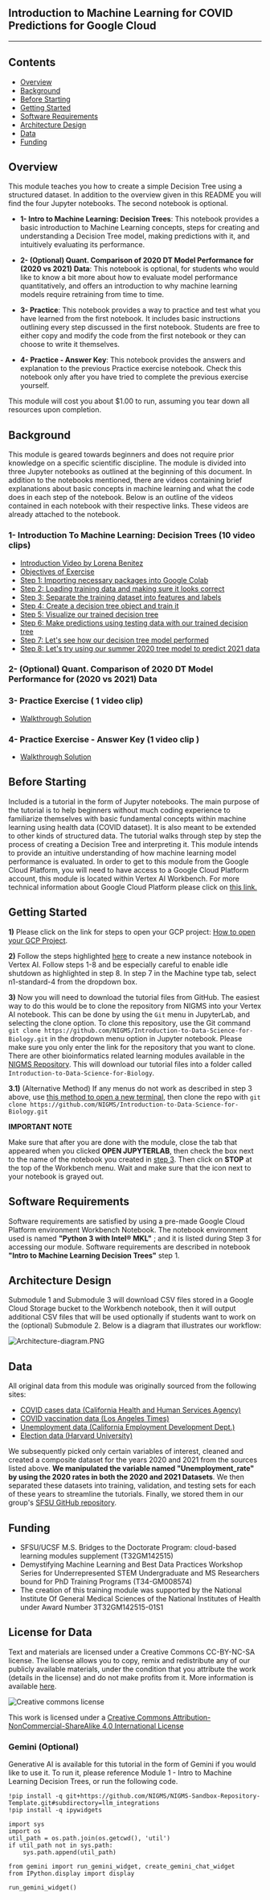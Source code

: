## Introduction to Machine Learning for COVID Predictions for Google Cloud
---------------------------------

## Contents

+ [Overview](#overview)
+ [Background](#background)
+ [Before Starting](#before-starting)
+ [Getting Started](#getting-started)
+ [Software Requirements](#software-requirements)
+ [Architecture Design](#architecture-design)
+ [Data](#data)
+ [Funding](#funding)

## **Overview** 

This module teaches you how to create a simple Decision Tree using a structured dataset. In addition to the overview given in this README you will find the four Jupyter notebooks. The second notebook is optional.
- **1- Intro to Machine Learning: Decision Trees**: This notebook provides a basic introduction to Machine Learning concepts, steps for creating and understanding a Decision Tree model, making predictions with it, and intuitively evaluating its performance. 

- **2- (Optional) Quant. Comparison of 2020 DT Model Performance for (2020 vs 2021) Data**: This notebook is optional, for students who would like to know a bit more about how to evaluate model performance quantitatively, and offers an introduction to why machine learning models require retraining from time to time. 

- **3- Practice**: This notebook provides a way to practice and test what you have learned from the first notebook. It includes basic instructions outlining every step discussed in the first notebook. Students are free to either copy and modify the code from the first notebook or they can choose to write it themselves.

- **4- Practice - Answer Key**: This notebook provides the answers and explanation to the previous Practice exercise notebook. Check this notebook only after you have tried to complete the previous exercise yourself. 

This module will cost you about $1.00 to run, assuming you tear down all resources upon completion.


## Background 
This module is geared towards beginners and does not require prior knowledge on a specific scientific discipline. The module is divided into three Jupyter notebooks as outlined at the beginning of this document. In addition to the notebooks mentioned, there are videos containing brief explanations about basic concepts in machine learning and what the code does in each step of the notebook. Below is an outline of the videos contained in each notebook with their respective links. These videos are already attached to the notebook.

### 1- Introduction To Machine Learning: Decision Trees (10 video clips)

- [Introduction Video by Lorena Benitez](https://youtu.be/e3tGQykFC5M)
- [Objectives of Exercise](https://youtu.be/_kAjJ8rJwfU)
- [Step 1: Importing necessary packages into Google Colab](https://youtu.be/jPIQbpdTkbM)
- [Step 2: Loading training data and making sure it looks correct](https://youtu.be/z9dcLYg65uk)
- [Step 3: Separate the training dataset into features and labels](https://youtu.be/qh8C0QRECWU)
- [Step 4: Create a decision tree object and train it](https://youtu.be/M6gY_JywOys)
- [Step 5: Visualize our trained decision tree](https://youtu.be/cFk6vmfU48w)
- [Step 6: Make predictions using testing data with our trained decision tree](https://youtu.be/LtD93dB5JzU)
- [Step 7: Let's see how our decision tree model performed](https://youtu.be/0VK4sLz2wrc)
- [Step 8: Let's try using our summer 2020 tree model to predict 2021 data](https://youtu.be/2r3ZpwM6xDQ)

### 2-  (Optional) Quant. Comparison of 2020 DT Model Performance for (2020 vs 2021) Data

### 3-  Practice Exercise ( 1 video clip)
- [Walkthrough Solution](https://youtu.be/eHI4wMjSGuU)
### 4- Practice Exercise - Answer Key (1 video clip )
- [Walkthrough Solution](https://youtu.be/eHI4wMjSGuU)

## Before Starting

Included is a tutorial in the form of Jupyter notebooks. The main purpose of the tutorial is to help beginners without much coding experience to familiarize themselves with basic fundamental concepts within machine learning using health data (COVID dataset). It is also meant to be extended to other kinds of structured data. The tutorial walks through step by step the process of creating a Decision Tree and interpreting it. This module intends to provide an intuitive understanding of how machine learning model performance is evaluated. In order to get to this module from the Google Cloud Platform, you will need to have access to a Google Cloud Platform account, this module is located within Vertex AI Workbench. For more technical information about Google Cloud Platform please click on [this link.](https://github.com/STRIDES/NIHCloudLabGCP)

## **Getting Started**

**1)** Please click on the link for steps to open your GCP project: [How to open your GCP Project](https://github.com/STRIDES/NIHCloudLabGCP/blob/main/docs/open_project_intramural.md).

**2)** Follow the steps highlighted [here](https://github.com/NIGMS/NIGMS-Sandbox/blob/main/docs/HowToCreateVertexAINotebooks.md) to create a new instance notebook in Vertex AI. Follow steps 1-8 and be especially careful to enable idle shutdown as highlighted in step 8. In step 7 in the Machine type tab, select n1-standard-4 from the dropdown box.

**3)** Now you will need to download the tutorial files from GitHub. The easiest way to do this would be to clone the repository from NIGMS into your Vertex AI notebook. This can be done by using the `Git` menu in JupyterLab, and selecting the clone option. To clone this repository, use the Git command `git clone https://github.com/NIGMS/Introduction-to-Data-Science-for-Biology.git` in the dropdown menu option in Jupyter notebook. Please make sure you only enter the link for the repository that you want to clone. There are other bioinformatics related learning modules available in the [NIGMS Repository](https://github.com/NIGMS). This will download our tutorial files into a folder called `Introduction-to-Data-Science-for-Biology`.

**3.1)** (Alternative Method) If any menus do not work as described in step 3 above, use [this method to open a new terminal](https://github.com/NIGMS/NIGMS-Sandbox/blob/main/docs/HowToCreateNewTerminalConsoleJupyterLab.md), then clone the repo with `git clone https://github.com/NIGMS/Introduction-to-Data-Science-for-Biology.git`

**IMPORTANT NOTE** 

Make sure that after you are done with the module, close the tab that appeared when you clicked **OPEN JUPYTERLAB**, then check the box next to the name of the notebook you created in [step 3](https://github.com/NIGMS/NIGMS-Sandbox/blob/main/docs/HowToCreateVertexAINotebooks.md#:~:text=Select%20Advanced%20Options%20at%20the%20bottom%20of%20the%20New%20Instance). Then click on **STOP** at the top of the Workbench menu. Wait and make sure that the icon next to your notebook is grayed out.

## **Software Requirements**

Software requirements are satisfied by using a pre-made Google Cloud Platform environment Workbench Notebook. The notebook environment used is named **"Python 3 with Intel® MKL"** ; and it is listed during Step 3 for accessing our module. Software requirements are described in notebook **"Intro to Machine Learning Decision Trees"** step 1. 

## **Architecture Design**

Submodule 1 and Submodule 3 will download CSV files stored in a Google Cloud Storage bucket to the Workbench notebook, then it will output additional CSV files that will be used optionally if students want to work on the (optional) Submodule 2. Below is a diagram that illustrates our workflow:

![Architecture-diagram.PNG](images/Architecture-diagram.svg)

## **Data** 
All original data from this module was originally sourced from the following sites: 

- [COVID cases data (California Health and Human Services Agency)](https://data.chhs.ca.gov/dataset/covid-19-time-series-metrics-by-county-and-state/resource/046cdd2b-31e5-4d34-9ed3-b48cdbc4be7a)
- [COVID vaccination data (Los Angeles Times)](https://github.com/datadesk/california-coronavirus-data)
- [Unemployment data (California Employment Development Dept.)](https://labormarketinfo.edd.ca.gov/data/unemployment-and-labor-force.html)
- [Election data (Harvard University)](https://dataverse.harvard.edu/dataset.xhtml?persistentId=doi:10.7910/DVN/VOQCHQ)

We subsequently picked only certain variables of interest, cleaned and created a composite dataset for the years 2020 and 2021 from the sources listed above. **We manipulated the variable named "Unemployment_rate" by using the 2020 rates in both the 2020 and 2021 Datasets**. We then separated these datasets into training, validation, and testing sets for each of these years to streamline the tutorials. Finally, we stored them in our group's [SFSU GitHub repository](https://github.com/MarcMachineLearning/Introduction-to-Machine-Learning/tree/main/Datasets). 

## **Funding**

- SFSU/UCSF M.S. Bridges to the Doctorate Program: cloud-based learning modules supplement (T32GM142515)
- Demystifying Machine Learning and Best Data Practices Workshop Series for Underrepresented STEM Undergraduate and MS Researchers bound for PhD Training Programs (T34-GM008574)
- The creation of this training module was supported by the National Institute Of General Medical Sciences of the National Institutes of Health under Award Number 3T32GM142515-01S1

## **License for Data**

Text and materials are licensed under a Creative Commons CC-BY-NC-SA license. The license allows you to copy, remix and redistribute any of our publicly available materials, under the condition that you attribute the work (details in the license) and do not make profits from it. More information is available [here](https://tilburgsciencehub.com/about).

![Creative commons license](https://i.creativecommons.org/l/by-nc-sa/4.0/88x31.png)

This work is licensed under a [Creative Commons Attribution-NonCommercial-ShareAlike 4.0 International License](http://creativecommons.org/licenses/by-nc-sa/4.0/)

### Gemini (Optional)

Generative AI is available for this tutorial in the form of Gemini if you would like to use it. To run it, please reference Module 1 - Intro to Machine Learning Decision Trees, or run the following code. 

```!pip install -q google-generativeai google-cloud-secret-manager
!pip install -q git+https://github.com/NIGMS/NIGMS-Sandbox-Repository-Template.git#subdirectory=llm_integrations
!pip install -q ipywidgets

import sys
import os
util_path = os.path.join(os.getcwd(), 'util')
if util_path not in sys.path:
    sys.path.append(util_path)

from gemini import run_gemini_widget, create_gemini_chat_widget 
from IPython.display import display

run_gemini_widget()
